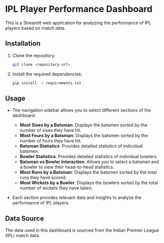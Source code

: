 # IPL Player Performance Dashboard

This is a Streamlit web application for analyzing the performance of IPL players based on match data.

## Installation

1. Clone the repository:

    ```bash
    git clone <repository-url>
    ```

2. Install the required dependencies:

    ```bash
    pip install -r requirements.txt
    ```





## Usage

- The navigation sidebar allows you to select different sections of the dashboard:
    - **Most Sixes by a Batsman**: Displays the batsmen sorted by the number of sixes they have hit.
    - **Most Fours by a Batsman**: Displays the batsmen sorted by the number of fours they have hit.
    - **Batsman Statistics**: Provides detailed statistics of individual batsmen.
    - **Bowler Statistics**: Provides detailed statistics of individual bowlers.
    - **Batsman vs Bowler Interaction**: Allows you to select a batsman and a bowler to view their head-to-head statistics.
    - **Most Runs by a Batsman**: Displays the batsmen sorted by the total runs they have scored.
    - **Most Wickets by a Bowler**: Displays the bowlers sorted by the total number of wickets they have taken.

- Each section provides relevant data and insights to analyze the performance of IPL players.

## Data Source

The data used in this dashboard is sourced from the Indian Premier League (IPL) match data.


